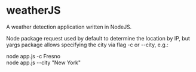 # weatherJS
A weather detection application written in NodeJS.  
  
Node package request used by default to determine the location by IP, but yargs package allows specifying the city via flag -c or --city, e.g.:  
  
node app.js -c Fresno  
node app.js --city "New York"
